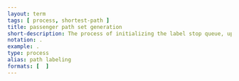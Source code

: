 ```yaml
---
layout: term
tags: [ process, shortest-path ]
title: passenger path set generation
short-description: The process of initializing the label stop queue, updating, and then finalizing the stop states.  The origin or destination state now has a label that has a cost that encapsulates the costs of all the trip links and transfers, but with inaccuracies regarding the timing of the non-transit links, which must be updated using path enumeration.
notation: .
example: .
type: process
alias: path labeling
formats: [  ]
---
```

